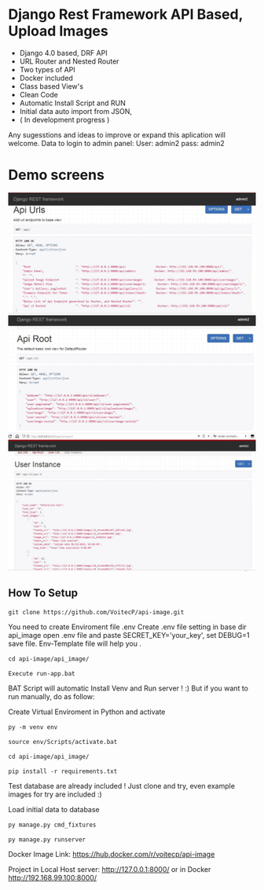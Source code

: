 # Django Rest Framework API Based, Upload Images
- Django 4.0 based, DRF API
- URL Router and Nested Router
- Two types of API
- Docker included
- Class based View's
- Clean Code
- Automatic Install Script and RUN
- Initial data auto import from JSON,  
- ( In development progress ) 


Any sugesstions and ideas to improve or expand this aplication will welcome.
Data to login to admin panel:
User: admin2
pass: admin2


# Demo screens
![image](https://github.com/VoitecP/api-image/blob/6e2d3c6127358708f06928b2522adcc33a1cb636/Demo%20images/demo1.jpg)
![image](https://github.com/VoitecP/api-image/blob/6e2d3c6127358708f06928b2522adcc33a1cb636/Demo%20images/demo2.jpg)
![image](https://github.com/VoitecP/api-image/blob/6e2d3c6127358708f06928b2522adcc33a1cb636/Demo%20images/demo3.jpg)

## How To Setup
```
git clone https://github.com/VoitecP/api-image.git
```
You need to create  Enviroment file .env 
Create .env file setting in base dir api_image  open .env file and paste SECRET_KEY='your_key', set DEBUG=1 save file. Env-Template file will help you .
```
cd api-image/api_image/
```
```
Execute run-app.bat  
```

BAT Script will automatic Install Venv and Run server ! :)
But if you want to run manually, do as follow:

Create Virtual Enviroment in Python and activate

```
py -m venv env
```
```
source env/Scripts/activate.bat
```
```
cd api-image/api_image/
```
```
pip install -r requirements.txt
```

Test database are already included ! Just clone and try, even example images for try are included :)

Load initial data to database

```
py manage.py cmd_fixtures
```
```
py manage.py runserver
```
Docker Image Link:
https://hub.docker.com/r/voitecp/api-image

Project in Local Host server: http://127.0.0.1:8000/   or in Docker  http://192.168.99.100:8000/
